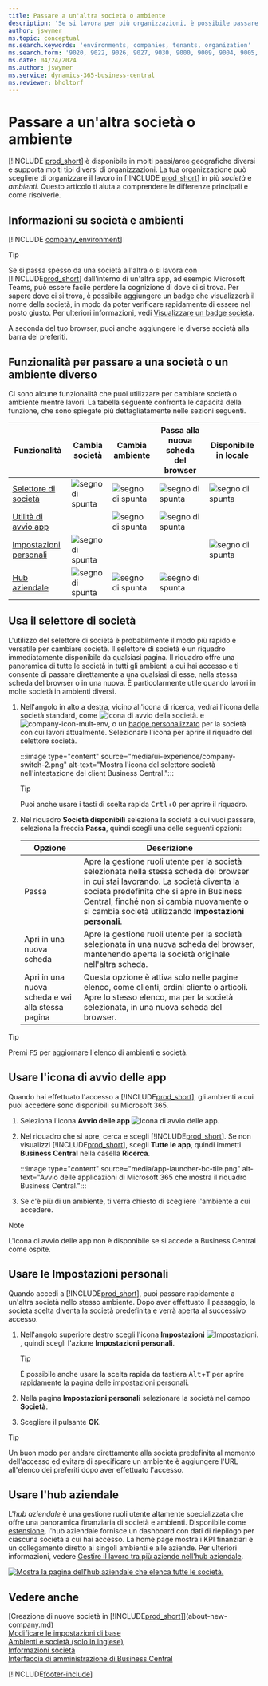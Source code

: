 ```yaml
---
title: Passare a un'altra società o ambiente
description: 'Se si lavora per più organizzazioni, è possibile passare rapidamente tra ambienti e società.'
author: jswymer
ms.topic: conceptual
ms.search.keywords: 'environments, companies, tenants, organization'
ms.search.form: '9020, 9022, 9026, 9027, 9030, 9000, 9009, 9004, 9005, 9024, 9006, 9007, 9010, 9016, 9017'
ms.date: 04/24/2024
ms.author: jswymer
ms.service: dynamics-365-business-central
ms.reviewer: bholtorf
---
```


# <a name="switching-to-another-company-or-environment"></a>Passare a un'altra società o ambiente

[!INCLUDE [prod_short](includes/prod_short.md)] è disponibile in molti paesi/aree geografiche diversi e supporta molti tipi diversi di organizzazioni. La tua organizzazione può scegliere di organizzare il lavoro in [!INCLUDE [prod_short](includes/prod_short.md)] in più *società* e *ambienti*. Questo articolo ti aiuta a comprendere le differenze principali e come risolverle.

## <a name="about-companies-and-environments"></a>Informazioni su società e ambienti

[!INCLUDE [company_environment](includes/company_environment.md)]

> [!TIP]
> Se si passa spesso da una società all'altra o si lavora con [!INCLUDE[prod_short](includes/prod_short.md)] dall'interno di un'altra app, ad esempio Microsoft Teams, può essere facile perdere la cognizione di dove ci si trova. Per sapere dove ci si trova, è possibile aggiungere un badge che visualizzerà il nome della società, in modo da poter verificare rapidamente di essere nel posto giusto. Per ulteriori informazioni, vedi [Visualizzare un badge società](admin-company-information.md#badge).
> 
> A seconda del tuo browser, puoi anche aggiungere le diverse società alla barra dei preferiti.  

<!--
[!INCLUDE [about-ui-learn](includes/about-ui-learn.md)]-->

## <a name="features-for-switching-company-or-environment"></a>Funzionalità per passare a una società o un ambiente diverso

Ci sono alcune funzionalità che puoi utilizzare per cambiare società o ambiente mentre lavori. La tabella seguente confronta le capacità della funzione, che sono spiegate più dettagliatamente nelle sezioni seguenti.

|Funzionalità|Cambia società|Cambia ambiente|Passa alla nuova scheda del browser| Disponibile in locale|
|-------|--------------|------------------|-------------------------|----------------------|
|[Selettore di società](#use-the-company-switcher)|![segno di spunta](media/check.png "selezionato")|![segno di spunta](media/check.png "selezionato")|![segno di spunta](media/check.png "selezionato")|![segno di spunta](media/check.png "selezionato")|
|[Utilità di avvio app](#use-the-app-launcher)||![segno di spunta](media/check.png "selezionato")|![segno di spunta](media/check.png "selezionato")||
|[Impostazioni personali](#use-my-settings)|![segno di spunta](media/check.png "selezionato")|||![segno di spunta](media/check.png "selezionato")|
|[Hub aziendale](#use-company-hub)|![segno di spunta](media/check.png "selezionato")|![segno di spunta](media/check.png "selezionato")|![segno di spunta](media/check.png "selezionato")||

## <a name="use-the-company-switcher"></a>Usa il selettore di società

L'utilizzo del selettore di società è probabilmente il modo più rapido e versatile per cambiare società. Il selettore di società è un riquadro immediatamente disponibile da qualsiasi pagina. Il riquadro offre una panoramica di tutte le società in tutti gli ambienti a cui hai accesso e ti consente di passare direttamente a una qualsiasi di esse, nella stessa scheda del browser o in una nuova. È particolarmente utile quando lavori in molte società in ambienti diversi.

1. Nell'angolo in alto a destra, vicino all'icona di ricerca, vedrai l'icona della società standard, come ![icona di avvio della società.](media/ui-experience/company-icon.png "Visualizza l'icona del selettore società utilizzata quando è presente un unico ambiente") e ![company-icon-mult-env](media/ui-experience/company-icon-multi-env.png "Visualizza l'icona del selettore società utilizzata quando sono presenti più ambienti"), o un [badge personalizzato](admin-company-information.md#badge) per la società con cui lavori attualmente. Selezionare l'icona per aprire il riquadro del selettore società.

   :::image type="content" source="media/ui-experience/company-switch-2.png" alt-text="Mostra l'icona del selettore società nell'intestazione del client Business Central.":::  

   > [!TIP]
   > Puoi anche usare i tasti di scelta rapida <kbd>Crtl</kbd>+<kbd>O</kbd> per aprire il riquadro.
2. Nel riquadro **Società disponibili** seleziona la società a cui vuoi passare, seleziona la freccia **Passa**, quindi scegli una delle seguenti opzioni:

   |Opzione|Descrizione|
   |------|-----------|
   |Passa|Apre la gestione ruoli utente per la società selezionata nella stessa scheda del browser in cui stai lavorando. La società diventa la società predefinita che si apre in Business Central, finché non si cambia nuovamente o si cambia società utilizzando **Impostazioni personali**. |
   |Apri in una nuova scheda|Apre la gestione ruoli utente per la società selezionata in una nuova scheda del browser, mantenendo aperta la società originale nell'altra scheda.|
   |Apri in una nuova scheda e vai alla stessa pagina|Questa opzione è attiva solo nelle pagine elenco, come clienti, ordini cliente o articoli. Apre lo stesso elenco, ma per la società selezionata, in una nuova scheda del browser. |

> [!TIP]
> Premi <kbd>F5</kbd> per aggiornare l'elenco di ambienti e società.

## <a name="use-the-app-launcher"></a>Usare l'icona di avvio delle app

Quando hai effettuato l'accesso a [!INCLUDE[prod_short](includes/prod_short.md)], gli ambienti a cui puoi accedere sono disponibili su Microsoft 365.  

1. Seleziona l'icona **Avvio delle app** ![Icona di avvio delle app.](media/app-launcher-icon.png "L'avvio delle applicazioni fornisce l'accesso a più funzionalità")
2. Nel riquadro che si apre, cerca e scegli [!INCLUDE[prod_short](includes/prod_short.md)]. Se non visualizzi [!INCLUDE[prod_short](includes/prod_short.md)], scegli **Tutte le app**, quindi immetti **Business Central** nella casella **Ricerca**.

   :::image type="content" source="media/app-launcher-bc-tile.png" alt-text="Avvio delle applicazioni di Microsoft 365 che mostra il riquadro Business Central.":::  

3. Se c'è più di un ambiente, ti verrà chiesto di scegliere l'ambiente a cui accedere.

> [!NOTE]
> L'icona di avvio delle app non è disponibile se si accede a Business Central come ospite.

<!--
The following image shows tiles for accessing production and sandbox environments on the Dynamics 365 Home page.

:::image type="content" source="media/app-picker-environments.png" alt-text="The Dynamics 365 Home page showing production and sandbox environments.":::
-->
## <a name="use-my-settings"></a>Usare le Impostazioni personali

Quando accedi a [!INCLUDE[prod_short](includes/prod_short.md)], puoi passare rapidamente a un'altra società nello stesso ambiente. Dopo aver effettuato il passaggio, la società scelta diventa la società predefinita e verrà aperta al successivo accesso.

1. Nell'angolo superiore destro scegli l'icona **Impostazioni** ![Impostazioni.](media/ui-experience/settings_icon_small.png "Icona Impostazioni per Gestione ruolo utente"), quindi scegli l'azione **Impostazioni personali**.

    > [!TIP]
    > È possibile anche usare la scelta rapida da tastiera <kbd>Alt</kbd>+<kbd>T</kbd> per aprire rapidamente la pagina delle impostazioni personali.

2. Nella pagina **Impostazioni personali** selezionare la società nel campo **Società**.  
3. Scegliere il pulsante **OK**.

> [!TIP]
> Un buon modo per andare direttamente alla società predefinita al momento dell'accesso ed evitare di specificare un ambiente è aggiungere l'URL all'elenco dei preferiti dopo aver effettuato l'accesso.

## <a name="use-company-hub"></a>Usare l'hub aziendale

L'*hub aziendale* è una gestione ruoli utente altamente specializzata che offre una panoramica finanziaria di società e ambienti. Disponibile come [estensione](ui-extensions-company-hub.md), l'hub aziendale fornisce un dashboard con dati di riepilogo per ciascuna società a cui hai accesso. La home page mostra i KPI finanziari e un collegamento diretto ai singoli ambienti e alle aziende. Per ulteriori informazioni, vedere [Gestire il lavoro tra più aziende nell'hub aziendale](company-hub.md).

[![Mostra la pagina dell'hub aziendale che elenca tutte le società.](media/company-hub.png)](media/company-hub.png#lightbox)  

## <a name="see-also"></a>Vedere anche

[Creazione di nuove società in [!INCLUDE[prod_short](includes/prod_short.md)]](about-new-company.md)  
[Modificare le impostazioni di base](ui-change-basic-settings.md)  
[Ambienti e società (solo in inglese)](/dynamics365/business-central/dev-itpro/administration/tenant-environment-topology)  
[Informazioni società](admin-company-information.md)  
[Interfaccia di amministrazione di Business Central](/dynamics365/business-central/dev-itpro/administration/tenant-admin-center)  

[!INCLUDE[footer-include](includes/footer-banner.md)]
